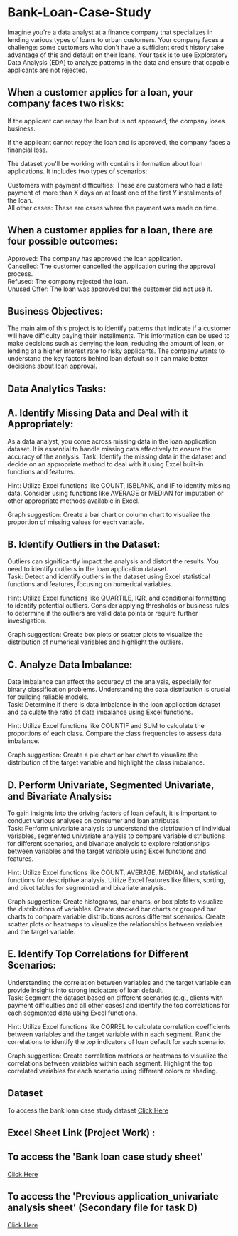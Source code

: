 # Bank-Loan-Case-Study

Imagine you're a data analyst at a finance company that specializes in lending various types of loans to urban customers. Your company faces a challenge: some customers who don't have a sufficient credit history take advantage of this and default on their loans. Your task is to use Exploratory Data Analysis (EDA) to analyze patterns in the data and ensure that capable applicants are not rejected.

## When a customer applies for a loan, your company faces two risks:

If the applicant can repay the loan but is not approved, the company loses business.

If the applicant cannot repay the loan and is approved, the company faces a financial loss.

The dataset you'll be working with contains information about loan applications. It includes two types of scenarios:

Customers with payment difficulties: These are customers who had a late payment of more than X days on at least one of the first Y installments of the loan.    
All other cases: These are cases where the payment was made on time.

## When a customer applies for a loan, there are four possible outcomes:
Approved: The company has approved the loan application.  
Cancelled: The customer cancelled the application during the approval process.  
Refused: The company rejected the loan.  
Unused Offer: The loan was approved but the customer did not use it.  


## Business Objectives:
The main aim of this project is to identify patterns that indicate if a customer will have difficulty paying their installments. This information can be used to make decisions such as denying the loan, reducing the amount of loan, or lending at a higher interest rate to risky applicants. The company wants to understand the key factors behind loan default so it can make better decisions about loan approval.


## Data Analytics Tasks:

## A. Identify Missing Data and Deal with it Appropriately:   
As a data analyst, you come across missing data in the loan application dataset. It is essential to handle missing data effectively to ensure the accuracy of the analysis. 
Task: Identify the missing data in the dataset and decide on an appropriate method to deal with it using Excel built-in functions and features.  

Hint: Utilize Excel functions like COUNT, ISBLANK, and IF to identify missing data. Consider using functions like AVERAGE or MEDIAN for imputation or other appropriate methods available in Excel.  

Graph suggestion: Create a bar chart or column chart to visualize the proportion of missing values for each variable.

## B. Identify Outliers in the Dataset:  
Outliers can significantly impact the analysis and distort the results. You need to identify outliers in the loan application dataset.  
Task: Detect and identify outliers in the dataset using Excel statistical functions and features, focusing on numerical variables.  

Hint: Utilize Excel functions like QUARTILE, IQR, and conditional formatting to identify potential outliers. Consider applying thresholds or business rules to determine if the outliers are valid data points or require further investigation.  

Graph suggestion: Create box plots or scatter plots to visualize the distribution of numerical variables and highlight the outliers.  

## C. Analyze Data Imbalance:   
Data imbalance can affect the accuracy of the analysis, especially for binary classification problems. Understanding the data distribution is crucial for building reliable models.  
Task: Determine if there is data imbalance in the loan application dataset and calculate the ratio of data imbalance using Excel functions.   

Hint: Utilize Excel functions like COUNTIF and SUM to calculate the proportions of each class. Compare the class frequencies to assess data imbalance.  

Graph suggestion: Create a pie chart or bar chart to visualize the distribution of the target variable and highlight the class imbalance.

## D. Perform Univariate, Segmented Univariate, and Bivariate Analysis:   
To gain insights into the driving factors of loan default, it is important to conduct various analyses on consumer and loan attributes.  
Task: Perform univariate analysis to understand the distribution of individual variables, segmented univariate analysis to compare variable distributions for different scenarios, and bivariate analysis to explore relationships between variables and the target variable using Excel functions and features.

Hint: Utilize Excel functions like COUNT, AVERAGE, MEDIAN, and statistical functions for descriptive analysis. Utilize Excel features like filters, sorting, and pivot tables for segmented and bivariate analysis. 

Graph suggestion: Create histograms, bar charts, or box plots to visualize the distributions of variables. Create stacked bar charts or grouped bar charts to compare variable distributions across different scenarios. Create scatter plots or heatmaps to visualize the relationships between variables and the target variable.

## E. Identify Top Correlations for Different Scenarios:   
Understanding the correlation between variables and the target variable can provide insights into strong indicators of loan default.  
Task: Segment the dataset based on different scenarios (e.g., clients with payment difficulties and all other cases) and identify the top correlations for each segmented data using Excel functions.  

Hint: Utilize Excel functions like CORREL to calculate correlation coefficients between variables and the target variable within each segment. Rank the correlations to identify the top indicators of loan default for each scenario.  

Graph suggestion: Create correlation matrices or heatmaps to visualize the correlations between variables within each segment. Highlight the top correlated variables for each scenario using different colors or shading.


## Dataset
To access the bank loan case study dataset [Click Here](https://drive.google.com/drive/folders/1VgA3fS_-WRu28jHyD0bU_aVsFg7Mj9nh?usp=sharing)


## Excel Sheet Link (Project Work) : 

## To access the 'Bank loan case study sheet'
[Click Here](https://docs.google.com/spreadsheets/d/1JXkLL-Lp6vWnOs8PQaBRehvZE58gmacC/edit?usp=sharing&ouid=109009397325426290832&rtpof=true&sd=true)


## To access the 'Previous application_univariate analysis sheet' (Secondary file for task D)
[Click Here](https://docs.google.com/spreadsheets/d/1heXdUQ98DqtKWD3BzHqHyL36EY0BFlr3/edit?usp=sharing&ouid=109009397325426290832&rtpof=true&sd=true)
